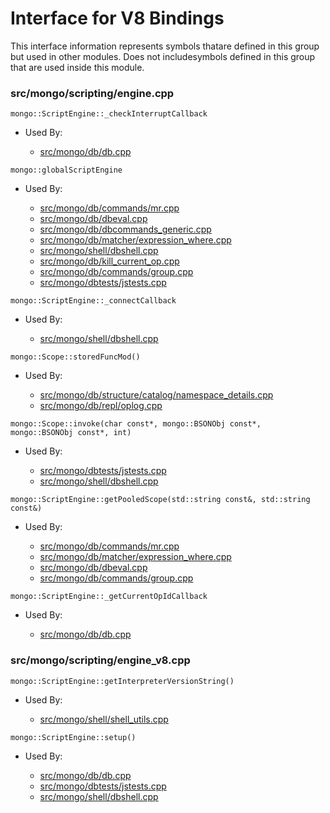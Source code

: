 
# Interface for V8 Bindings
This interface information represents symbols thatare defined in this group but used in other modules.  Does not includesymbols defined in this group that are used inside this module.

### src/mongo/scripting/engine.cpp

<div></div>

    mongo::ScriptEngine::_checkInterruptCallback

- Used By:

    - [src/mongo/db/db.cpp](../../../process\_management/mongos\_and\_mongod\_mains)

<div></div>

    mongo::globalScriptEngine

- Used By:

    - [src/mongo/db/commands/mr.cpp](../../../queries/database\_commands)
    - [src/mongo/db/dbeval.cpp](../../../queries/database\_commands)
    - [src/mongo/db/dbcommands\_generic.cpp](../../../queries/database\_commands)
    - [src/mongo/db/matcher/expression\_where.cpp](../../../queries/core\_query\_system)
    - [src/mongo/shell/dbshell.cpp](../../../mongo\_shell/mongo\_shell)
    - [src/mongo/db/kill\_current\_op.cpp](../../../queries/client\_and\_operation\_tracking)
    - [src/mongo/db/commands/group.cpp](../../../queries/database\_commands)
    - [src/mongo/dbtests/jstests.cpp](../../../tests/unit\_tests)

<div></div>

    mongo::ScriptEngine::_connectCallback

- Used By:

    - [src/mongo/shell/dbshell.cpp](../../../mongo\_shell/mongo\_shell)

<div></div>

    mongo::Scope::storedFuncMod()

- Used By:

    - [src/mongo/db/structure/catalog/namespace\_details.cpp](../../../storage/storage\_layer\_structure)
    - [src/mongo/db/repl/oplog.cpp](../../../replication/replication)

<div></div>

    mongo::Scope::invoke(char const*, mongo::BSONObj const*, mongo::BSONObj const*, int)

- Used By:

    - [src/mongo/dbtests/jstests.cpp](../../../tests/unit\_tests)
    - [src/mongo/shell/dbshell.cpp](../../../mongo\_shell/mongo\_shell)

<div></div>

    mongo::ScriptEngine::getPooledScope(std::string const&, std::string const&)

- Used By:

    - [src/mongo/db/commands/mr.cpp](../../../queries/database\_commands)
    - [src/mongo/db/matcher/expression\_where.cpp](../../../queries/core\_query\_system)
    - [src/mongo/db/dbeval.cpp](../../../queries/database\_commands)
    - [src/mongo/db/commands/group.cpp](../../../queries/database\_commands)

<div></div>

    mongo::ScriptEngine::_getCurrentOpIdCallback

- Used By:

    - [src/mongo/db/db.cpp](../../../process\_management/mongos\_and\_mongod\_mains)

### src/mongo/scripting/engine\_v8.cpp

<div></div>

    mongo::ScriptEngine::getInterpreterVersionString()

- Used By:

    - [src/mongo/shell/shell\_utils.cpp](../../../mongo\_shell/mongo\_shell)

<div></div>

    mongo::ScriptEngine::setup()

- Used By:

    - [src/mongo/db/db.cpp](../../../process\_management/mongos\_and\_mongod\_mains)
    - [src/mongo/dbtests/jstests.cpp](../../../tests/unit\_tests)
    - [src/mongo/shell/dbshell.cpp](../../../mongo\_shell/mongo\_shell)
